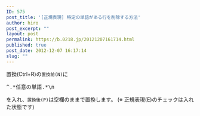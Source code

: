 ```yaml
---
ID: 575
post_title: '[正規表現] 特定の単語がある行を削除する方法'
author: hiro
post_excerpt: ""
layout: post
permalink: https://b.0218.jp/20121207161714.html
published: true
post_date: 2012-12-07 16:17:14
slug: ""
---
```

<!--more-->

置換(Ctrl+R)の<code>置換前(N)</code>に
<pre>^.*任意の単語.*\n</pre>
を入れ、<code>置換後(P)</code>は空欄のままで置換します。
<span class="text-muted">(※ 正規表現(E)のチェックは入れた状態です)</span>